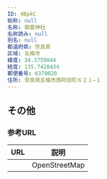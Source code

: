 ```yaml
---
ID: 4BpkC
総称: null
名称: 御霊神社
名称読み: null
別名: null
都道府県: 奈良県
区域: 五條市
緯度: 34.3759844
経度: 135.7420434
郵便番号: 6370020
住所: 奈良県五條市西阿田町６２１−１
---
```


## その他

### 参考URL

| URL | 説明          |
| --- | ------------- |
|     | OpenStreetMap |
